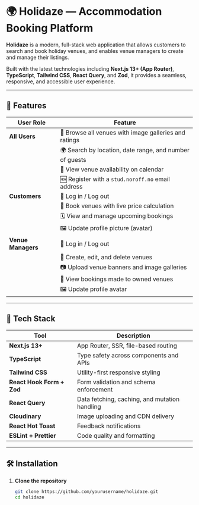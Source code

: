 # 🌍 Holidaze — Accommodation Booking Platform

**Holidaze** is a modern, full-stack web application that allows customers to search and book holiday venues, and enables venue managers to create and manage their listings.

Built with the latest technologies including **Next.js 13+ (App Router)**, **TypeScript**, **Tailwind CSS**, **React Query**, and **Zod**, it provides a seamless, responsive, and accessible user experience.

---

## 🚀 Features

| User Role         | Feature                                                                 |
|------------------|-------------------------------------------------------------------------|
| **All Users**    | 🔎 Browse all venues with image galleries and ratings                   |
|                  | 🌍 Search by location, date range, and number of guests                 |
|                  | 📅 View venue availability on calendar                                  |
|                  | 🆕 Register with a `stud.noroff.no` email address                       |                  |
| **Customers**    | 🔐 Log in / Log out                                                     |
|                  | 🧾 Book venues with live price calculation                              |
|                  | 🗓️ View and manage upcoming bookings                                    |
|                  | 🖼️ Update profile picture (avatar)                                     |
| **Venue Managers** | 🔐 Log in / Log out                                                  |
|                  | 🏨 Create, edit, and delete venues                                      |
|                  | 📷 Upload venue banners and image galleries                             |
|                  | 📆 View bookings made to owned venues                                   |
|                  | 🖼️ Update profile avatar 

---

## 🧰 Tech Stack

| Tool | Description |
|------|-------------|
| **Next.js 13+** | App Router, SSR, file-based routing |
| **TypeScript** | Type safety across components and APIs |
| **Tailwind CSS** | Utility-first responsive styling |
| **React Hook Form + Zod** | Form validation and schema enforcement |
| **React Query** | Data fetching, caching, and mutation handling |
| **Cloudinary** | Image uploading and CDN delivery |
| **React Hot Toast** | Feedback notifications |
| **ESLint + Prettier** | Code quality and formatting |

---

## 🛠 Installation

1. **Clone the repository**
   ```bash
   git clone https://github.com/yourusername/holidaze.git
   cd holidaze
